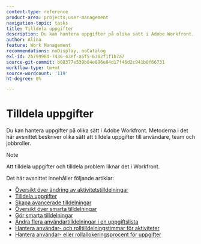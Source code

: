 ```yaml
---
content-type: reference
product-area: projects;user-management
navigation-topic: tasks
title: Tilldela uppgifter
description: Du kan hantera uppgifter på olika sätt i Adobe Workfront. Metoderna i det här avsnittet beskriver olika sätt att tilldela uppgifter till användare, team och jobbroller.
author: Alina
feature: Work Management
recommendations: noDisplay, noCatalog
exl-id: 2b79998d-7436-43ef-a5f5-6302f1f1b7a7
source-git-commit: b08377e539b04e896e84d17f46d2c941b0f66731
workflow-type: tm+mt
source-wordcount: '119'
ht-degree: 0%

---
```


# Tilldela uppgifter

Du kan hantera uppgifter på olika sätt i Adobe Workfront. Metoderna i det här avsnittet beskriver olika sätt att tilldela uppgifter till användare, team och jobbroller.

>[!NOTE]
>
>Att tilldela uppgifter och tilldela problem liknar det i Workfront.

Det här avsnittet innehåller följande artiklar:

* [Översikt över ändring av aktivitetstilldelningar](../../../manage-work/tasks/assign-tasks/modify-task-assignments-overview.md)
* [Tilldela uppgifter](../../../manage-work/tasks/assign-tasks/assign-tasks.md)
* [Skapa avancerade tilldelningar](../../../manage-work/tasks/assign-tasks/create-advanced-assignments.md)
* [Översikt över smarta tilldelningar](../../../manage-work/tasks/assign-tasks/smart-assignments.md)
* [Gör smarta tilldelningar](../../../manage-work/tasks/assign-tasks/make-smart-assignments.md)
* [Ändra flera användartilldelningar i en uppgiftslista](../../../manage-work/tasks/assign-tasks/modify-multiple-assignments-in-task-list.md)
* [Hantera användar- och rolltilldelningstimmar för aktiviteter](../../../manage-work/tasks/assign-tasks/manage-allocation-hours-on-tasks.md)
* [Hantera användar- eller rollallokeringsprocent för uppgifter](../../../manage-work/tasks/assign-tasks/manage-allocation-percentage-on-tasks.md)

